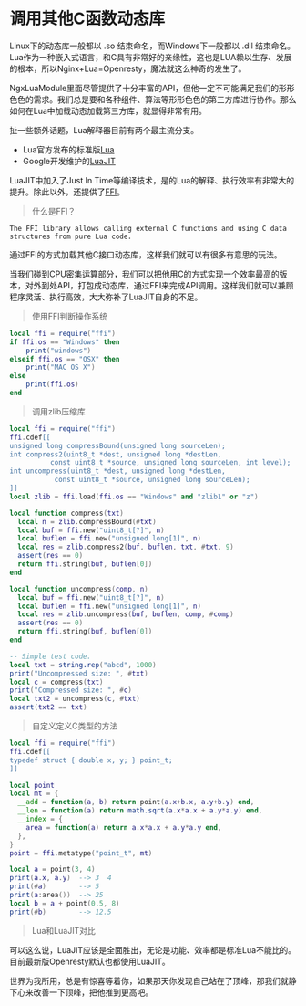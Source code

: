 # 调用其他C函数动态库

Linux下的动态库一般都以 .so 结束命名，而Windows下一般都以 .dll 结束命名。Lua作为一种嵌入式语言，和C具有非常好的亲缘性，这也是LUA赖以生存、发展的根本，所以Nginx+Lua=Openresty，魔法就这么神奇的发生了。

NgxLuaModule里面尽管提供了十分丰富的API，但他一定不可能满足我们的形形色色的需求。我们总是要和各种组件、算法等形形色色的第三方库进行协作。那么如何在Lua中加载动态加载第三方库，就显得非常有用。

扯一些额外话题，Lua解释器目前有两个最主流分支。

* Lua官方发布的标准版[Lua](http://lua.org/)
* Google开发维护的[LuaJIT](http://luajit.org/index.html)

LuaJIT中加入了Just In Time等编译技术，是的Lua的解释、执行效率有非常大的提升。除此以外，还提供了[FFI](http://luajit.org/ext_ffi.html)。

> 什么是FFI？

```
The FFI library allows calling external C functions and using C data 
structures from pure Lua code.
```

通过FFI的方式加载其他C接口动态库，这样我们就可以有很多有意思的玩法。

当我们碰到CPU密集运算部分，我们可以把他用C的方式实现一个效率最高的版本，对外到处API，打包成动态库，通过FFI来完成API调用。这样我们就可以兼顾程序灵活、执行高效，大大弥补了LuaJIT自身的不足。

> 使用FFI判断操作系统

```lua
local ffi = require("ffi")
if ffi.os == "Windows" then
    print("windows")
elseif ffi.os == "OSX" then
    print("MAC OS X")
else
    print(ffi.os)
end
```

> 调用zlib压缩库

```lua
local ffi = require("ffi")
ffi.cdef[[
unsigned long compressBound(unsigned long sourceLen);
int compress2(uint8_t *dest, unsigned long *destLen,
          const uint8_t *source, unsigned long sourceLen, int level);
int uncompress(uint8_t *dest, unsigned long *destLen,
           const uint8_t *source, unsigned long sourceLen);
]]
local zlib = ffi.load(ffi.os == "Windows" and "zlib1" or "z")

local function compress(txt)
  local n = zlib.compressBound(#txt)
  local buf = ffi.new("uint8_t[?]", n)
  local buflen = ffi.new("unsigned long[1]", n)
  local res = zlib.compress2(buf, buflen, txt, #txt, 9)
  assert(res == 0)
  return ffi.string(buf, buflen[0])
end

local function uncompress(comp, n)
  local buf = ffi.new("uint8_t[?]", n)
  local buflen = ffi.new("unsigned long[1]", n)
  local res = zlib.uncompress(buf, buflen, comp, #comp)
  assert(res == 0)
  return ffi.string(buf, buflen[0])
end

-- Simple test code.
local txt = string.rep("abcd", 1000)
print("Uncompressed size: ", #txt)
local c = compress(txt)
print("Compressed size: ", #c)
local txt2 = uncompress(c, #txt)
assert(txt2 == txt)
```

> 自定义定义C类型的方法

```lua
local ffi = require("ffi")
ffi.cdef[[
typedef struct { double x, y; } point_t;
]]

local point
local mt = {
  __add = function(a, b) return point(a.x+b.x, a.y+b.y) end,
  __len = function(a) return math.sqrt(a.x*a.x + a.y*a.y) end,
  __index = {
    area = function(a) return a.x*a.x + a.y*a.y end,
  },
}
point = ffi.metatype("point_t", mt)

local a = point(3, 4)
print(a.x, a.y)  --> 3  4
print(#a)        --> 5
print(a:area())  --> 25
local b = a + point(0.5, 8)
print(#b)        --> 12.5
```

> Lua和LuaJIT对比

可以这么说，LuaJIT应该是全面胜出，无论是功能、效率都是标准Lua不能比的。目前最新版Openresty默认也都使用LuaJIT。

世界为我所用，总是有惊喜等着你，如果那天你发现自己站在了顶峰，那我们就静下心来改善一下顶峰，把他推到更高吧。


